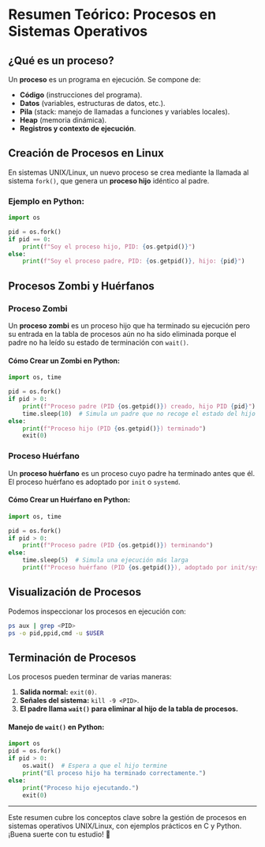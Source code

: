 # Resumen Teórico: Procesos en Sistemas Operativos

## ¿Qué es un proceso?
Un **proceso** es un programa en ejecución. Se compone de:
- **Código** (instrucciones del programa).
- **Datos** (variables, estructuras de datos, etc.).
- **Pila** (stack: manejo de llamadas a funciones y variables locales).
- **Heap** (memoria dinámica).
- **Registros y contexto de ejecución**.

## Creación de Procesos en Linux
En sistemas UNIX/Linux, un nuevo proceso se crea mediante la llamada al sistema `fork()`, que genera un **proceso hijo** idéntico al padre.

### Ejemplo en Python:
```python
import os

pid = os.fork()
if pid == 0:
    print(f"Soy el proceso hijo, PID: {os.getpid()}")
else:
    print(f"Soy el proceso padre, PID: {os.getpid()}, hijo: {pid}")
```

## Procesos Zombi y Huérfanos
### Proceso Zombi
Un **proceso zombi** es un proceso hijo que ha terminado su ejecución pero su entrada en la tabla de procesos aún no ha sido eliminada porque el padre no ha leído su estado de terminación con `wait()`.

#### Cómo Crear un Zombi en Python:
```python
import os, time

pid = os.fork()
if pid > 0:
    print(f"Proceso padre (PID {os.getpid()}) creado, hijo PID {pid}")
    time.sleep(10)  # Simula un padre que no recoge el estado del hijo
else:
    print(f"Proceso hijo (PID {os.getpid()}) terminado")
    exit(0)
```

### Proceso Huérfano
Un **proceso huérfano** es un proceso cuyo padre ha terminado antes que él. El proceso huérfano es adoptado por `init` o `systemd`.

#### Cómo Crear un Huérfano en Python:
```python
import os, time

pid = os.fork()
if pid > 0:
    print(f"Proceso padre (PID {os.getpid()}) terminando")
else:
    time.sleep(5)  # Simula una ejecución más larga
    print(f"Proceso huérfano (PID {os.getpid()}), adoptado por init/systemd")
```

## Visualización de Procesos
Podemos inspeccionar los procesos en ejecución con:
```sh
ps aux | grep <PID>
ps -o pid,ppid,cmd -u $USER
```

## Terminación de Procesos
Los procesos pueden terminar de varias maneras:
1. **Salida normal:** `exit(0)`.
2. **Señales del sistema:** `kill -9 <PID>`.
3. **El padre llama `wait()` para eliminar al hijo de la tabla de procesos.**

#### Manejo de `wait()` en Python:
```python
import os
pid = os.fork()
if pid > 0:
    os.wait()  # Espera a que el hijo termine
    print("El proceso hijo ha terminado correctamente.")
else:
    print("Proceso hijo ejecutando.")
    exit(0)
```

---
Este resumen cubre los conceptos clave sobre la gestión de procesos en sistemas operativos UNIX/Linux, con ejemplos prácticos en C y Python. ¡Buena suerte con tu estudio! 🚀

